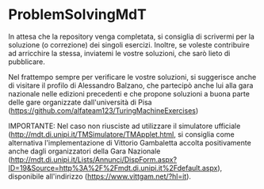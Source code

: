 # ProblemSolvingMdT

In attesa che la repository venga completata, si consiglia di scrivermi per la soluzione (o correzione) dei singoli esercizi. Inoltre, se voleste contribuire ad arricchire la stessa, inviatemi le vostre soluzioni, che sarò lieto di pubblicare.

Nel frattempo sempre per verificare le vostre soluzioni, si suggerisce anche di visitare il profilo di Alessandro Balzano, che partecipò anche lui alla gara nazionale nelle edizioni precedenti e che propone soluzioni a buona parte delle gare organizzate dall'università di Pisa (https://github.com/alfateam123/TuringMachineExercises)

IMPORTANTE: Nel caso non riusciste ad utilizzare il simulatore ufficiale (http://mdt.di.unipi.it/TMSimulatore/TMApplet.html, si consiglia come alternativa l'implementazione di Vittorio Gambaletta accolta positivamente anche dagli organizzatori della Gara Nazionale (http://mdt.di.unipi.it/Lists/Annunci/DispForm.aspx?ID=19&Source=http%3A%2F%2Fmdt.di.unipi.it%2Fdefault.aspx), disponibile all'indirizzo (https://www.vittgam.net/?hl=it).
